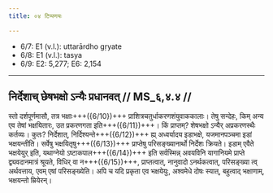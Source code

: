 ```yaml
---
title: ०४ टिप्पणयः

---
```

- 6/7: E1 (v.l.): uttarārdho gṛyate
- 6/8: E1 (v.l.): tasya
- 6/9: E2: 5,277; E6: 2,154

____________________________________________


## निर्देशाच् छेषभक्षो ऽन्यैः प्रधानवत् // MS_६,४.४ //

स्तो दर्शपूर्णमासौ, तत्र भक्षाः+++({6/10})+++ प्राशित्रचतुर्धाकरणशंयुवाककालाः। तेषु सन्देहः, किम् अन्य एव तेषां भक्षयितारः, उत प्रकरणगता इति+++({6/11})+++। किं प्राप्तम्? शेषभक्षो ऽन्यैर् अप्रकरणस्थैः कर्तव्यः। कुतः? निर्देशात्, निर्दिश्यन्ते+++({6/12})+++ ह्य् अध्वर्यादय इडाभक्षे, यजमानपञ्चमा इडां भक्षयन्तीति। सर्वेषु भक्षयितृषु+++({6/13})+++ प्राप्तेषु परिसङ्ख्यानार्थो निर्देशः क्रियते। इडाम् एवैते भक्षयेयुर् इति, यथाग्नेयो ऽष्टाकपाल+++({6/14})+++ इति सर्वस्मिन्न् अवयविनि यागानियमे प्राप्ते द्व्यवदानमात्रं श्रूयते, विधिर् वा न+++({6/15})+++, प्राप्तत्वात्, नानुवादो ऽनर्थकत्वात्, परिसङ्ख्या त्व् अर्थवत्ताय, एवम् एषां परिसङ्ख्येति। अपि च यदि प्रकृता एव भक्षयेयुः, अश्वमेधे दोषः स्यात्, बहुत्वाद् भक्षाणाम्, भक्षयन्तो म्रियेरन्।
